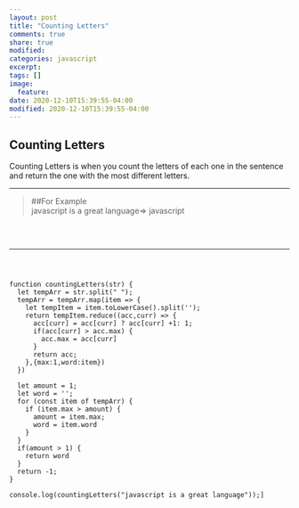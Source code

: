 ```yaml
---
layout: post
title: "Counting Letters"
comments: true
share: true
modified:
categories: javascript
excerpt:
tags: []
image:
  feature:
date: 2020-12-10T15:39:55-04:00
modified: 2020-12-10T15:39:55-04:00
---
```


## Counting Letters

Counting Letters is when you count the letters of each one in the sentence and return the one with the most different letters.
___

> ##For Example<br>
 javascript is a great language=> javascript <br>

>
##
<br>

___

~~~



function countingLetters(str) {
  let tempArr = str.split(" ");
  tempArr = tempArr.map(item => {
    let tempItem = item.toLowerCase().split('');
    return tempItem.reduce((acc,curr) => {
      acc[curr] = acc[curr] ? acc[curr] +1: 1;
      if(acc[curr] > acc.max) {
        acc.max = acc[curr]
      }
      return acc;
    },{max:1,word:item})
  })

  let amount = 1;
  let word = '';
  for (const item of tempArr) {
    if (item.max > amount) {
      amount = item.max;
      word = item.word
    }
  }
  if(amount > 1) {
    return word
  }
  return -1;
}

console.log(countingLetters("javascript is a great language"));]


~~~

